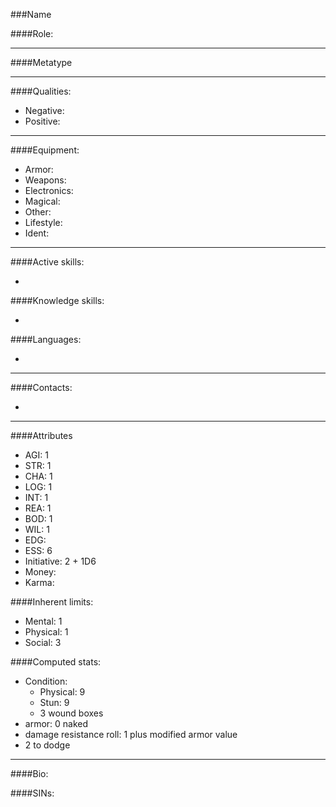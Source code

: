 ###Name

####Role:


____
####Metatype
____
####Qualities:

- Negative: 
- Positive: 

____
####Equipment:

- Armor:
- Weapons:
- Electronics:
- Magical:
- Other:
- Lifestyle:
- Ident:
____
####Active skills:

- 

####Knowledge skills:

- 

####Languages:

-

____
####Contacts:

- 

____
####Attributes

- AGI: 1
- STR: 1
- CHA: 1
- LOG: 1
- INT: 1
- REA: 1
- BOD: 1
- WIL: 1
- EDG: 
- ESS: 6
- Initiative: 2 + 1D6
- Money: 
- Karma: 

####Inherent limits:

- Mental: 1
- Physical: 1
- Social: 3

####Computed stats:

- Condition:
	- Physical: 9
	- Stun: 9
	- 3 wound boxes
- armor: 0 naked
- damage resistance roll: 1 plus modified armor value
- 2 to dodge

____
####Bio:


####SINs:
